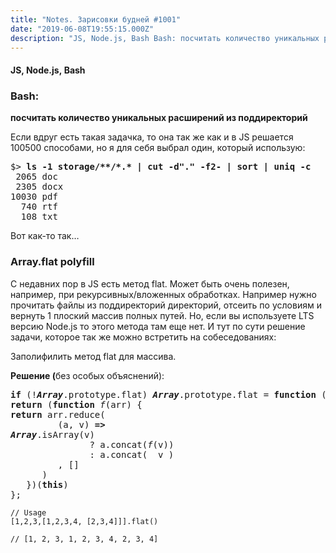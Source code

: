 ```yaml
---
title: "Notes. Зарисовки будней #1001"
date: "2019-06-08T19:55:15.000Z"
description: "JS, Node.js, Bash Bash: посчитать количество уникальных расширений из поддиректорий  Если вдруг есть такая задачка, то она так ж"
---
```


<h4>JS, Node.js, Bash</h4>
<h3>Bash:</h3>
<p><strong>посчитать количество уникальных расширений из поддиректорий</strong></p>
<p>Если вдруг есть такая задачка, то она так же как и в JS решается 100500 способами, но я для себя выбрал один, который использую:</p>
<pre>$&gt; <strong>ls -1 storage/**/*.* | cut -d"." -f2- | sort | uniq -c</strong><br> 2065 doc<br> 2305 docx<br>10030 pdf<br>  740 rtf<br>  108 txt</pre>
<p>Вот как-то так…</p>
<h3>Array.flat polyfill</h3>
<p>С недавних пор в JS есть метод flat. Может быть очень полезен, например, при рекурсивных/вложенных обработках. Например нужно прочитать файлы из поддиректорий директорий, отсеить по условиям и вернуть 1 плоский массив полных путей. Но, если вы используете LTS версию Node.js то этого метода там еще нет. И тут по сути решение задачи, которое так же можно встретить на собеседованиях:</p>
<p>Заполифилить метод flat для массива.</p>
<p><strong>Решение (</strong>без особых объяснений):</p>
<pre><strong>if</strong> (!<strong><em>Array</em></strong>.prototype.flat) <strong><em>Array</em></strong>.prototype.flat = <strong>function</strong> () {<br><strong>return</strong> (<strong>function</strong> <em>f</em>(arr) {<br><strong>return</strong> arr.reduce(<br>         (a, v) <strong>=&gt;</strong><br><strong><em>Array</em></strong>.isArray(v)<br>               ? a.concat(<em>f</em>(v))<br>               : a.concat(  v )<br>         , []<br>      )<br>   })(<strong>this</strong>)<br>};</pre>
<pre><code>// Usage<br>[1,2,3,[1,2,3,4, [2,3,4]]].flat()</code></pre>
<pre><code>// [1, 2, 3, 1, 2, 3, 4, 2, 3, 4]</code></pre>



